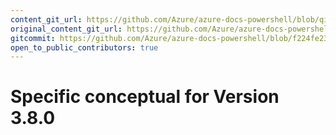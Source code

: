 ```yaml
---
content_git_url: https://github.com/Azure/azure-docs-powershell/blob/qinezh-conceptual/azureps-cmdlets-docs/ResourceManager/docs-conceptual/3.8.0/v38.md
original_content_git_url: https://github.com/Azure/azure-docs-powershell/blob/qinezh-conceptual/azureps-cmdlets-docs/ResourceManager/docs-conceptual/3.8.0/v38.md
gitcommit: https://github.com/Azure/azure-docs-powershell/blob/f224fe232903af6c552126f44855aed10fcd54b6
open_to_public_contributors: true
---
```

# Specific conceptual for Version 3.8.0